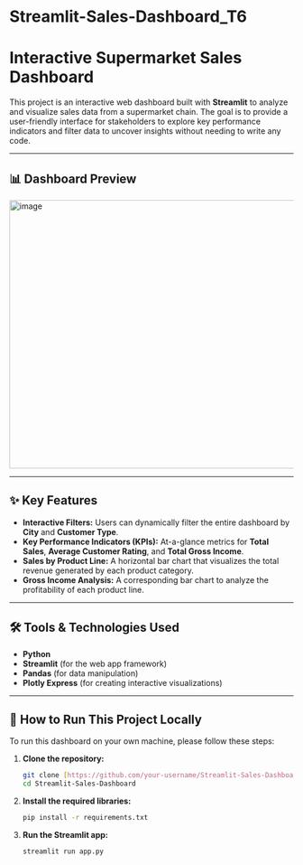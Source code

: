 # Streamlit-Sales-Dashboard_T6

# Interactive Supermarket Sales Dashboard

This project is an interactive web dashboard built with **Streamlit** to analyze and visualize sales data from a supermarket chain. The goal is to provide a user-friendly interface for stakeholders to explore key performance indicators and filter data to uncover insights without needing to write any code.

---

## 📊 Dashboard Preview

<img width="959" height="475" alt="image" src="https://github.com/user-attachments/assets/b2198770-618a-4d05-8f2f-b82100b81b3d" />


---

## ✨ Key Features

* **Interactive Filters:** Users can dynamically filter the entire dashboard by **City** and **Customer Type**.
* **Key Performance Indicators (KPIs):** At-a-glance metrics for **Total Sales**, **Average Customer Rating**, and **Total Gross Income**.
* **Sales by Product Line:** A horizontal bar chart that visualizes the total revenue generated by each product category.
* **Gross Income Analysis:** A corresponding bar chart to analyze the profitability of each product line.

---

## 🛠️ Tools & Technologies Used

* **Python**
* **Streamlit** (for the web app framework)
* **Pandas** (for data manipulation)
* **Plotly Express** (for creating interactive visualizations)

---

## 🚀 How to Run This Project Locally

To run this dashboard on your own machine, please follow these steps:

1.  **Clone the repository:**
    ```bash
    git clone [https://github.com/your-username/Streamlit-Sales-Dashboard.git](https://github.com/your-username/Streamlit-Sales-Dashboard.git)
    cd Streamlit-Sales-Dashboard
    ```

2.  **Install the required libraries:**
    ```bash
    pip install -r requirements.txt
    ```

3.  **Run the Streamlit app:**
    ```bash
    streamlit run app.py
    ```
